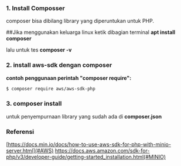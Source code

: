 ### 1. Install Composser

composer bisa dibilang library yang diperuntukan untuk PHP.

##Jika menggunakan keluarga linux
ketik dibagian terminal
**apt install composer**

lalu untuk tes
**composer -v**

### 2. install aws-sdk dengan composer
**contoh penggunaan perintah "composer require":**
```bash
$ composer require aws/aws-sdk-php
```
### 3. composer install
untuk penyempurnaan library yang sudah ada di **composer.json**


### Referensi

[https://docs.min.io/docs/how-to-use-aws-sdk-for-php-with-minio-server.html](#AWS)
https://docs.aws.amazon.com/sdk-for-php/v3/developer-guide/getting-started_installation.html(#MINIO)
